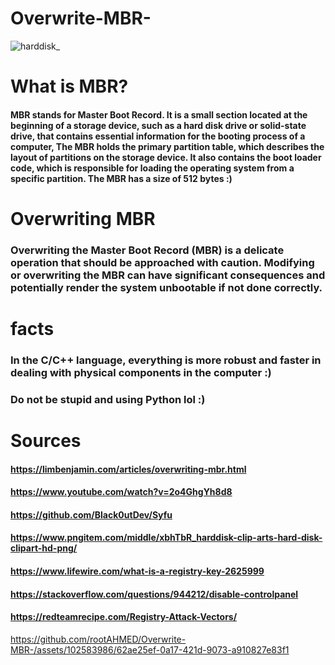 # Overwrite-MBR-



![harddisk_](https://github.com/rootAHMED/Overwrite-MBR-/assets/102583986/d7631ed9-df72-4c12-b863-8fa153b837d2)


# What is MBR? 
#### MBR stands for Master Boot Record. It is a small section located at the beginning of a storage device, such as a hard disk drive or solid-state drive, that contains essential information for the booting process of a computer, The MBR holds the primary partition table, which describes the layout of partitions on the storage device. It also contains the boot loader code, which is responsible for loading the operating system from a specific partition.  The MBR has a size of 512 bytes :)

# Overwriting MBR 
### Overwriting the Master Boot Record (MBR) is a delicate operation that should be approached with caution. Modifying or overwriting the MBR can have significant consequences and potentially render the system unbootable if not done correctly. 

# facts
### In the C/C++ language, everything is more robust and faster in dealing with physical components in the computer :)
### Do not be stupid and using Python lol :)

# Sources

#### https://limbenjamin.com/articles/overwriting-mbr.html
#### https://www.youtube.com/watch?v=2o4GhgYh8d8
#### https://github.com/Black0utDev/Syfu
#### https://www.pngitem.com/middle/xbhTbR_harddisk-clip-arts-hard-disk-clipart-hd-png/
#### https://www.lifewire.com/what-is-a-registry-key-2625999 
#### https://stackoverflow.com/questions/944212/disable-controlpanel
#### https://redteamrecipe.com/Registry-Attack-Vectors/



https://github.com/rootAHMED/Overwrite-MBR-/assets/102583986/62ae25ef-0a17-421d-9073-a910827e83f1

